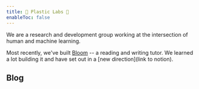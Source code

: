 ```yaml
---
title: 🥽 Plastic Labs 🥽
enableToc: false
---
```


We are a research and development group working at the intersection of human and machine learning.  

Most recently, we've built [Bloom](https://bloombot.ai) -- a reading and writing tutor. We learned a lot building it and have set out in a [new direction](link to notion). 

## Blog

